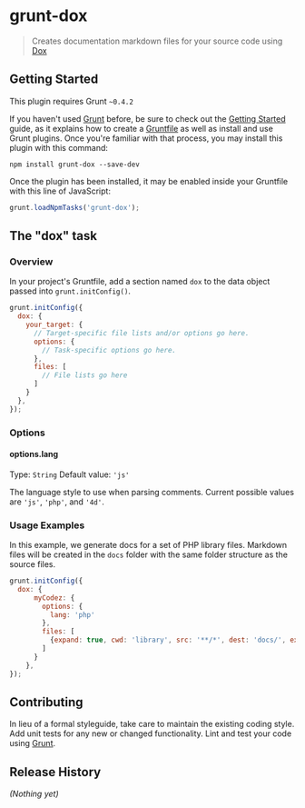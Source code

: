 # grunt-dox

> Creates documentation markdown files for your source code using [Dox](https://github.com/iVantage/dox)

## Getting Started
This plugin requires Grunt `~0.4.2`

If you haven't used [Grunt](http://gruntjs.com/) before, be sure to check out the [Getting Started](http://gruntjs.com/getting-started) guide, as it explains how to create a [Gruntfile](http://gruntjs.com/sample-gruntfile) as well as install and use Grunt plugins. Once you're familiar with that process, you may install this plugin with this command:

```shell
npm install grunt-dox --save-dev
```

Once the plugin has been installed, it may be enabled inside your Gruntfile with this line of JavaScript:

```js
grunt.loadNpmTasks('grunt-dox');
```

## The "dox" task

### Overview
In your project's Gruntfile, add a section named `dox` to the data object passed into `grunt.initConfig()`.

```js
grunt.initConfig({
  dox: {
    your_target: {
      // Target-specific file lists and/or options go here.
      options: {
        // Task-specific options go here.
      },
      files: [
        // File lists go here
      ]
    }
  },
});
```

### Options

#### options.lang
Type: `String`
Default value: `'js'`

The language style to use when parsing comments. Current possible values are `'js'`, `'php'`, and `'4d'`.

### Usage Examples

In this example, we generate docs for a set of PHP library files. Markdown files will be created in the `docs` folder with
the same folder structure as the source files.

```js
grunt.initConfig({
  dox: {
      myCodez: {
        options: {
          lang: 'php'
        },
        files: [
          {expand: true, cwd: 'library', src: '**/*', dest: 'docs/', ext: '.md'}
        ]
      }
    },
});
```

## Contributing
In lieu of a formal styleguide, take care to maintain the existing coding style. Add unit tests for any new or changed functionality. Lint and test your code using [Grunt](http://gruntjs.com/).

## Release History
_(Nothing yet)_
